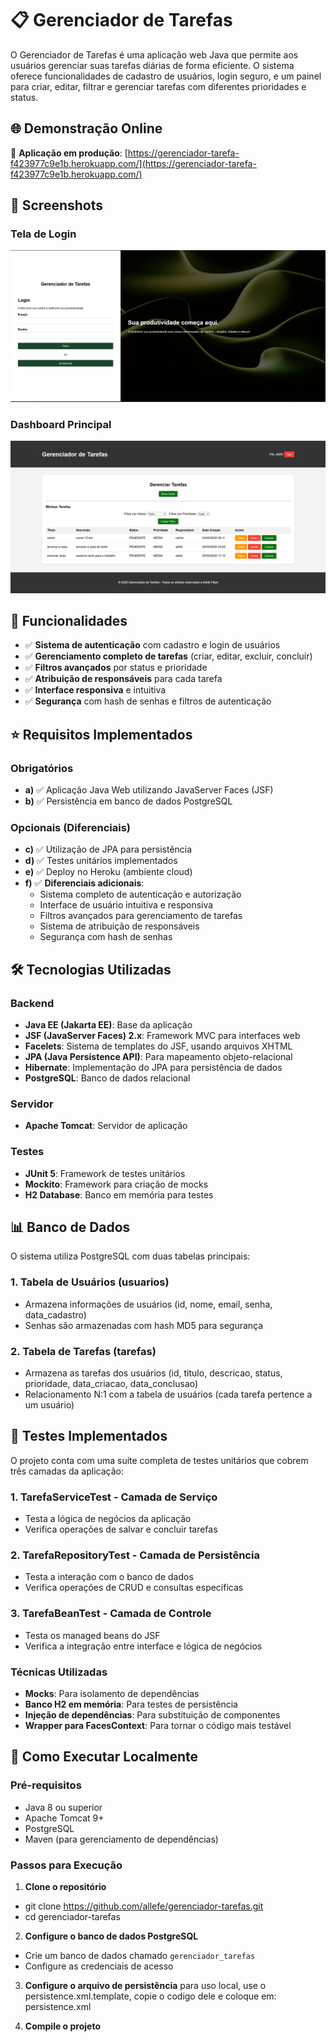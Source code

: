 # 📋 Gerenciador de Tarefas

O Gerenciador de Tarefas é uma aplicação web Java que permite aos usuários gerenciar suas tarefas diárias de forma eficiente. O sistema oferece funcionalidades de cadastro de usuários, login seguro, e um painel para criar, editar, filtrar e gerenciar tarefas com diferentes prioridades e status.

## 🌐 Demonstração Online

🔗 **Aplicação em produção**: [https://gerenciador-tarefa-f423977c9e1b.herokuapp.com/](https://gerenciador-tarefa-f423977c9e1b.herokuapp.com/)

## 📸 Screenshots

### Tela de Login
![Tela de Login](screenshots/tela-login.png)

### Dashboard Principal
![Dashboard](screenshots/dashboard.png)

## 🎯 Funcionalidades

- ✅ **Sistema de autenticação** com cadastro e login de usuários
- ✅ **Gerenciamento completo de tarefas** (criar, editar, excluir, concluir)
- ✅ **Filtros avançados** por status e prioridade
- ✅ **Atribuição de responsáveis** para cada tarefa
- ✅ **Interface responsiva** e intuitiva
- ✅ **Segurança** com hash de senhas e filtros de autenticação

## ⭐ Requisitos Implementados

### Obrigatórios
- **a)** ✅ Aplicação Java Web utilizando JavaServer Faces (JSF)
- **b)** ✅ Persistência em banco de dados PostgreSQL

### Opcionais (Diferenciais)
- **c)** ✅ Utilização de JPA para persistência
- **d)** ✅ Testes unitários implementados
- **e)** ✅ Deploy no Heroku (ambiente cloud)
- **f)** ✅ **Diferenciais adicionais**:
  - Sistema completo de autenticação e autorização
  - Interface de usuário intuitiva e responsiva
  - Filtros avançados para gerenciamento de tarefas
  - Sistema de atribuição de responsáveis
  - Segurança com hash de senhas

## 🛠️ Tecnologias Utilizadas

### Backend
- **Java EE (Jakarta EE)**: Base da aplicação
- **JSF (JavaServer Faces) 2.x**: Framework MVC para interfaces web
- **Facelets**: Sistema de templates do JSF, usando arquivos XHTML
- **JPA (Java Persistence API)**: Para mapeamento objeto-relacional
- **Hibernate**: Implementação do JPA para persistência de dados
- **PostgreSQL**: Banco de dados relacional

### Servidor
- **Apache Tomcat**: Servidor de aplicação

### Testes
- **JUnit 5**: Framework de testes unitários
- **Mockito**: Framework para criação de mocks
- **H2 Database**: Banco em memória para testes

## 📊 Banco de Dados

O sistema utiliza PostgreSQL com duas tabelas principais:

### 1. Tabela de Usuários (usuarios)
- Armazena informações de usuários (id, nome, email, senha, data_cadastro)
- Senhas são armazenadas com hash MD5 para segurança

### 2. Tabela de Tarefas (tarefas)
- Armazena as tarefas dos usuários (id, titulo, descricao, status, prioridade, data_criacao, data_conclusao)
- Relacionamento N:1 com a tabela de usuários (cada tarefa pertence a um usuário)

## 🧪 Testes Implementados

O projeto conta com uma suíte completa de testes unitários que cobrem três camadas da aplicação:

### 1. TarefaServiceTest - Camada de Serviço
- Testa a lógica de negócios da aplicação
- Verifica operações de salvar e concluir tarefas

### 2. TarefaRepositoryTest - Camada de Persistência
- Testa a interação com o banco de dados
- Verifica operações de CRUD e consultas específicas

### 3. TarefaBeanTest - Camada de Controle
- Testa os managed beans do JSF
- Verifica a integração entre interface e lógica de negócios

### Técnicas Utilizadas
- **Mocks**: Para isolamento de dependências
- **Banco H2 em memória**: Para testes de persistência
- **Injeção de dependências**: Para substituição de componentes
- **Wrapper para FacesContext**: Para tornar o código mais testável

## 🚀 Como Executar Localmente

### Pré-requisitos
- Java 8 ou superior
- Apache Tomcat 9+
- PostgreSQL
- Maven (para gerenciamento de dependências)

### Passos para Execução

1. **Clone o repositório**
- git clone https://github.com/allefe/gerenciador-tarefas.git
-  cd gerenciador-tarefas
  
2. **Configure o banco de dados PostgreSQL**
- Crie um banco de dados chamado `gerenciador_tarefas`
- Configure as credenciais de acesso

3. **Configure o arquivo de persistência**
para uso local, use o persistence.xml.template, copie o codigo dele e coloque em: persistence.xml

4. **Compile o projeto**
